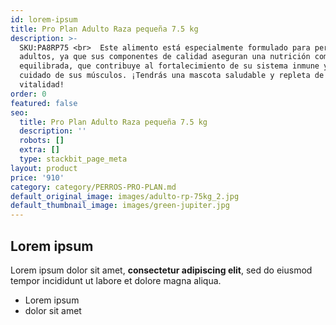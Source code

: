 ```yaml
---
id: lorem-ipsum
title: Pro Plan Adulto Raza pequeña 7.5 kg
description: >-
  SKU:PA8RP75 <br>  Este alimento está especialmente formulado para perros
  adultos, ya que sus componentes de calidad aseguran una nutrición completa y
  equilibrada, que contribuye al fortalecimiento de su sistema inmune y al
  cuidado de sus músculos. ¡Tendrás una mascota saludable y repleta de
  vitalidad!
order: 0
featured: false
seo:
  title: Pro Plan Adulto Raza pequeña 7.5 kg
  description: ''
  robots: []
  extra: []
  type: stackbit_page_meta
layout: product
price: '910'
category: category/PERROS-PRO-PLAN.md
default_original_image: images/adulto-rp-75kg_2.jpg
default_thumbnail_image: images/green-jupiter.jpg
---
```

## Lorem ipsum

Lorem ipsum dolor sit amet, **consectetur adipiscing elit**, sed do eiusmod tempor incididunt ut labore et dolore magna aliqua.

- Lorem ipsum
- dolor sit amet